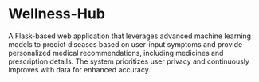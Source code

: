 # Wellness-Hub
A Flask-based web application that leverages advanced machine learning models to predict diseases based on user-input symptoms and provide personalized medical recommendations, including medicines and prescription details. The system prioritizes user privacy and continuously improves with data for enhanced accuracy.
